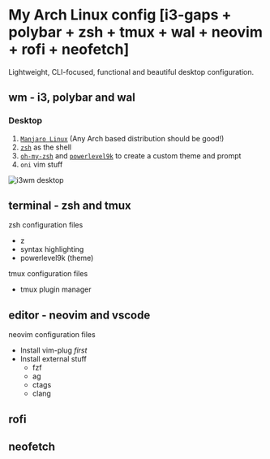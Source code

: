 # My Arch Linux config [i3-gaps + polybar + zsh + tmux + wal + neovim + rofi + neofetch]

Lightweight, CLI-focused, functional and beautiful desktop configuration.

## wm - i3, polybar and wal

### Desktop

1. [`Manjaro Linux`](https://manjaro.org/) (Any Arch based distribution should be good!)
2. [`zsh`](http://www.zsh.org/) as the shell
3. [`oh-my-zsh`](https://github.com/robbyrussell/oh-my-zsh) and [`powerlevel9k`](https://github.com/bhilburn/powerlevel9k) to create a custom theme and prompt
4. `oni` vim stuff

![i3wm desktop](assets/images/desktop_screenshot.png)

## terminal - zsh and tmux
zsh configuration files
* z
* syntax highlighting
* powerlevel9k (theme)

tmux configuration files
* tmux plugin manager


## editor - neovim and vscode
neovim configuration files
* Install vim-plug *first*
* Install external stuff
    * fzf
    * ag
    * ctags
    * clang

## rofi

## neofetch
